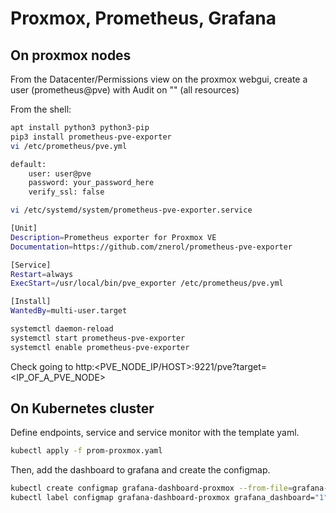 # Proxmox, Prometheus, Grafana

## On proxmox nodes

From the Datacenter/Permissions view on the proxmox webgui, create a user (prometheus@pve) with Audit on "\" (all resources)

From the shell:

```bash
apt install python3 python3-pip
pip3 install prometheus-pve-exporter
vi /etc/prometheus/pve.yml
```

```bash
default:
    user: user@pve
    password: your_password_here
    verify_ssl: false
```

```bash
vi /etc/systemd/system/prometheus-pve-exporter.service
```

```bash
[Unit]
Description=Prometheus exporter for Proxmox VE
Documentation=https://github.com/znerol/prometheus-pve-exporter

[Service]
Restart=always
ExecStart=/usr/local/bin/pve_exporter /etc/prometheus/pve.yml

[Install]
WantedBy=multi-user.target
```

```bash
systemctl daemon-reload
systemctl start prometheus-pve-exporter
systemctl enable prometheus-pve-exporter
```

Check going to http:<PVE_NODE_IP/HOST>:9221/pve?target=<IP_OF_A_PVE_NODE>

## On  Kubernetes cluster

Define endpoints, service and service monitor with the template yaml.

```bash
kubectl apply -f prom-proxmox.yaml
```

Then, add the dashboard to grafana and create the configmap.

```bash
kubectl create configmap grafana-dashboard-proxmox --from-file=grafana-proxmox.json
kubectl label configmap grafana-dashboard-proxmox grafana_dashboard="1"
```
